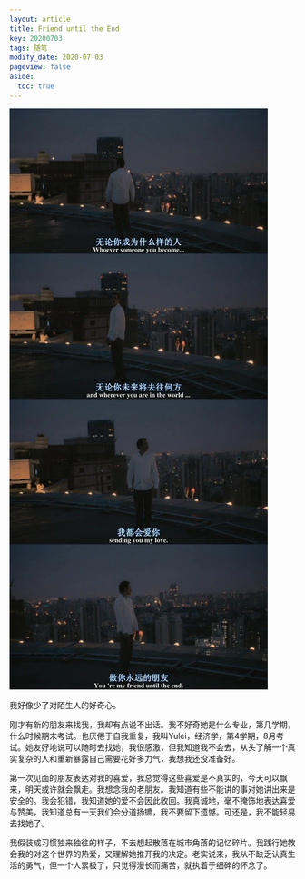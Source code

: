 ```yaml
---
layout: article
title: Friend until the End
key: 20200703
tags: 随笔
modify_date: 2020-07-03
pageview: false
aside:
  toc: true
---
```



<!--more-->

![her](https://github.com/Yuleii/Yuleii.github.io/raw/master/pictures/her.JPG)   


   


我好像少了对陌生人的好奇心。

刚才有新的朋友来找我，我却有点说不出话。我不好奇她是什么专业，第几学期，什么时候期末考试。也厌倦于自我重复，我叫Yulei，经济学，第4学期，8月考试。她友好地说可以随时去找她，我很感激，但我知道我不会去，从头了解一个真实复杂的人和重新暴露自己需要花好多力气，我想我还没准备好。

第一次见面的朋友表达对我的喜爱，我总觉得这些喜爱是不真实的，今天可以飘来，明天或许就会飘走。我想念我的老朋友。我知道有些不能讲的事对她讲出来是安全的。我会犯错，我知道她的爱不会因此收回。我真诚地，毫不掩饰地表达喜爱与赞美，我知道总有一天我们会分道扬镳，我不要留下遗憾。可还是，我不能轻易去找她了。

我假装成习惯独来独往的样子，不去想起散落在城市角落的记忆碎片。我践行她教会我的对这个世界的热爱，又理解她推开我的决定。老实说来，我从不缺乏认真生活的勇气，但一个人累极了，只觉得漫长而痛苦，就执着于细碎的怀念了。





